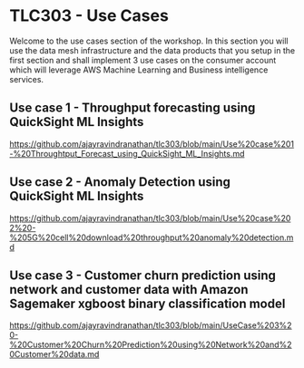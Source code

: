 # TLC303 - Use Cases

Welcome to the use cases section of the workshop. In this section you will use the data mesh infrastructure and the data products that you setup in the first section and shall implement 3 use cases on the consumer account which will leverage AWS Machine Learning and Business intelligence services.

## Use case 1 - Throughput forecasting using QuickSight ML Insights

https://github.com/ajayravindranathan/tlc303/blob/main/Use%20case%201-%20Throughtput_Forecast_using_QuickSight_ML_Insights.md

## Use case 2 - Anomaly Detection using QuickSight ML Insights

https://github.com/ajayravindranathan/tlc303/blob/main/Use%20case%202%20-%205G%20cell%20download%20throughput%20anomaly%20detection.md


## Use case 3 - Customer churn prediction using network and customer data with Amazon Sagemaker xgboost binary classification model

https://github.com/ajayravindranathan/tlc303/blob/main/UseCase%203%20-%20Customer%20Churn%20Prediction%20using%20Network%20and%20Customer%20data.md
